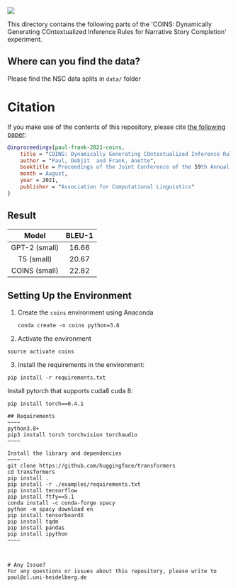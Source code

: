 ![](https://img.shields.io/github/last-commit/Heidelberg-NLP/COINS?color=blue) 

This directory contains the following parts of the 'COINS: Dynamically Generating COntextualized Inference Rules for Narrative Story Completion' experiment. 


## Where can you find the data? 
Please find the NSC data splits in ```data/``` folder

# Citation 

If you make use of the contents of this repository, please cite [the following paper](https://arxiv.org/pdf/2106.02497.pdf):

```bib
@inproceedings{paul-frank-2021-coins,
    title = "COINS: Dynamically Generating COntextualized Inference Rules for Narrative Story Completion",
    author = "Paul, Debjit  and Frank, Anette",
    booktitle = Proceedings of the Joint Conference of the 59th Annual Meeting of the Association for Computational Linguistics and the 11th International Joint Conference on Natural Language Processing (ACL-IJCNLP 2021),
    month = August,
    year = 2021,
    publisher = "Association for Computational Linguistics"
}
```

## Result
| Model | BLEU-1 | 
| :---: | :---: | 
| GPT-2 (small) | 16.66 |  
| T5 (small) |  20.67 |
| COINS (small) |  22.82 | 


## Setting Up the Environment
1. Create the `coins` environment using Anaconda

    ```
    conda create -n coins python=3.6
    ```

2. Activate the environment

  ```
  source activate coins
  ```

3. Install the requirements in the environment:

```
pip install -r requirements.txt
```

Install pytorch that supports cuda8 cuda 8:
```
pip install torch==0.4.1
```
```
## Requirements 
~~~~
python3.8+
pip3 install torch torchvision torchaudio
~~~~

Install the library and dependencies
~~~~
git clone https://github.com/huggingface/transformers
cd transformers
pip install .
pip install -r ./examples/requirements.txt
pip install tensorflow
pip install ftfy==5.1
conda install -c conda-forge spacy
python -m spacy download en
pip install tensorboardX
pip install tqdm
pip install pandas
pip install ipython
~~~~



# Any Issue?
For any questions or issues about this repository, please write to paul@cl.uni-heidelberg.de
